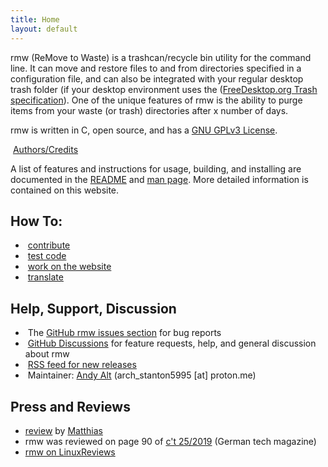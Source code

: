 ```yaml
---
title: Home
layout: default
---
```


<div class="w3-container">

  <p>rmw (ReMove to Waste) is a trashcan/recycle bin utility for the command
  line. It can move and restore files to and from directories specified in a
  configuration file, and can also be integrated with your regular desktop
  trash folder (if your desktop environment uses the (<a
  href="https://specifications.freedesktop.org/trash-spec/trashspec-latest.html">FreeDesktop.org
  Trash specification</a>). One of the unique features of rmw is the ability
  to purge items from your waste (or trash) directories after x number of
  days.</p>

  <p>
  rmw is written in C, open source, and has a <a href="https://github.com/theimpossibleastronaut/rmw/blob/master/COPYING">GNU
  GPLv3 License</a>.
  </p>

  <p>
  <span class="fas fa-clipboard-list
  fa-fw"></span>&nbsp;<a href="https://github.com/theimpossibleastronaut/rmw/blob/master/AUTHORS.md">Authors/Credits</a>
  </p>

  <p>A list of features and instructions for usage, building, and installing
  are documented in the <a
  href="https://github.com/theimpossibleastronaut/rmw/blob/master/README.md">README</a>
  and <a href="rmw_man.html">man page</a>. More detailed information is
  contained on this website.</p>
</div>

## How To:
<ul class="w3-ul">
  <li><span class="fas fa-hands-helping fa-fw"></span>&nbsp;<a href="https://github.com/theimpossibleastronaut/rmw/blob/master/CONTRIBUTING.md">contribute</a></li>
  <li><span class="fas fa-code fa-fw"></span>&nbsp;<a href="/code-testing.html">test code</a></li>
  <li><span class="fas fa-code fa-fw"></span>&nbsp;<a href="/website-design.html">work on the website</a></li>
  <li><span class="fas fa-language fa-fw"></span>&nbsp;<a href="/translating.html">translate</a></li>
</ul>

<h2 id="support">Help, Support, Discussion</h2>
<ul class="w3-ul">
  <li><span class="fas fa-bug fa-fw"></span>&nbsp;The <a href="https://github.com/theimpossibleastronaut/rmw/issues">GitHub rmw issues section</a> for bug reports</li>
  <li><span class="fas fa-comments fa-fw"></span>&nbsp;<a href="https://github.com/theimpossibleastronaut/rmw/discussions">GitHub Discussions</a> for feature requests, help, and general discussion about rmw</li>
  <li><span class="fas fa-rss fa-fw"></span>&nbsp;<a href="https://github.com/theimpossibleastronaut/rmw/releases.atom">RSS feed for new releases</a></li>
  <li><span class="fas fa-at fa-fw"></span>&nbsp;Maintainer: <a href="https://github.com/andy5995/">Andy Alt</a> (arch_stanton5995 [at] proton.me)</li>
</ul>

<h2>Press and Reviews</h2>
<ul>
  <li><a href="https://openwebcraft.com/til-rmw-remove-to-waste/">review</a> by <a href="https://openwebcraft.com/about/">Matthias</a></li>
  <li>rmw was reviewed on page 90 of <a href="https://shop.heise.de/ct-25-2019/PDF">c't 25/2019</a> (German tech magazine)</li>
  <li><a href="https://linuxreviews.org/Rmw">rmw on LinuxReviews</a></li>
</ul>


